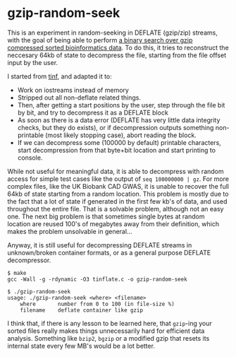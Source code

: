 # gzip-random-seek

This is an experiment in random-seeking in DEFLATE (gzip/zip) streams, with the goal of
being able to perform [a binary search over gzip compressed sorted bioinformatics data](https://blog.llandsmeer.com/tech/2019/12/28/search-sorted.html).
To do this, it tries to reconstruct the neccesary 64kb of state to decompress the file,
starting from the file offset input by the user.

I started from [tinf](https://github.com/jibsen/tinf), and adapted it to:

 - Work on iostreams instead of memory
 - Stripped out all non-deflate related things.
 - Then, after getting a start positions by the user, step through the file bit by bit,
   and try to decompress it as a DEFLATE block
 - As soon as there is a data error (DEFLATE has very little
   data integrity checks, but they do exists),
   or if decompression outputs something non-printable (most likely stopping case),
   abort reading the block.
 - If we can decompress some (100000 by default) printable characters, start decompression
   from that byte+bit location and start printing to console.

While not useful for meaningful data, it is able to
decompress with random access for simple test cases like the output of `seq 100000000 | gz`.
For more complex files, like the UK Biobank CAD GWAS, it is unable to recover
the full 64kb of state starting from a random location.
This problem is mostly due to the fact that
a lot of state if generated in the first few kb's of data, and used throughout the entire file.
That is a solvable problem, although not an easy one. The next big problem is that sometimes
single bytes at random location are reused 100's of megabytes away from their definition, which
makes the problem unsolvable in general...

Anyway, it is still useful for decompressing DEFLATE streams in unknown/broken container formats,
or as a general purpose DEFLATE decompressor.


```
$ make
gcc -Wall -g -rdynamic -O3 tinflate.c -o gzip-random-seek

$ ./gzip-random-seek
usage: ./gzip-random-seek <where> <filename>
    where       number from 0 to 100 (in file-size %)
    filename    deflate container like gzip
```

I think that, if there is any lesson to be learned here, that
`gzip`-ing your sorted files really makes things unnecessarily
hard for efficient data analysis. Something like `bzip2`, `bgzip` or
a modified gzip that resets its internal state every few MB's
would be a lot better.


